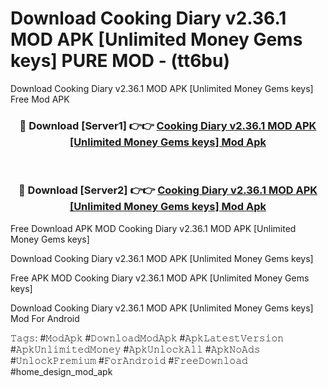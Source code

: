 # Download Cooking Diary v2.36.1 MOD APK [Unlimited Money Gems keys] PURE MOD - (tt6bu)
Download Cooking Diary v2.36.1 MOD APK [Unlimited Money Gems keys] Free Mod APK

<div align="center">
<h3>🔴 Download [Server1] 👉👉 <a href="https://apk-comot.site?title=Cooking_Diary_v2.36.1_MOD_APK_[Unlimited_Money_Gems_keys]">Cooking Diary v2.36.1 MOD APK [Unlimited Money Gems keys] Mod Apk</a></h3><br>

<h3>🔴 Download [Server2] 👉👉 <a href="https://apk-comot.site?title=Cooking_Diary_v2.36.1_MOD_APK_[Unlimited_Money_Gems_keys]">Cooking Diary v2.36.1 MOD APK [Unlimited Money Gems keys] Mod Apk</a></h3>
</div>


Free Download APK MOD Cooking Diary v2.36.1 MOD APK [Unlimited Money Gems keys]

Download Cooking Diary v2.36.1 MOD APK [Unlimited Money Gems keys] 

Free APK MOD Cooking Diary v2.36.1 MOD APK [Unlimited Money Gems keys] 

Download Cooking Diary v2.36.1 MOD APK [Unlimited Money Gems keys] Mod For Android

𝚃𝚊𝚐𝚜: #𝙼𝚘𝚍𝙰𝚙𝚔 #𝙳𝚘𝚠𝚗𝚕𝚘𝚊𝚍𝙼𝚘𝚍𝙰𝚙𝚔 #𝙰𝚙𝚔𝙻𝚊𝚝𝚎𝚜𝚝𝚅𝚎𝚛𝚜𝚒𝚘𝚗 #𝙰𝚙𝚔𝚄𝚗𝚕𝚒𝚖𝚒𝚝𝚎𝚍𝙼𝚘𝚗𝚎𝚢 #𝙰𝚙𝚔𝚄𝚗𝚕𝚘𝚌𝚔𝙰𝚕𝚕 #𝙰𝚙𝚔𝙽𝚘𝙰𝚍𝚜 #𝚄𝚗𝚕𝚘𝚌𝚔𝙿𝚛𝚎𝚖𝚒𝚞𝚖 #𝙵𝚘𝚛𝙰𝚗𝚍𝚛𝚘𝚒𝚍 #𝙵𝚛𝚎𝚎𝙳𝚘𝚠𝚗𝚕𝚘𝚊𝚍 #home_design_mod_apk